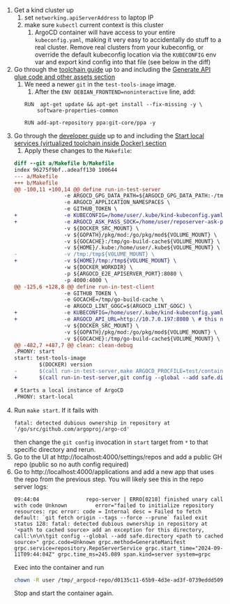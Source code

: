 1. Get a kind cluster up
   1. set `networking.apiServerAddress` to laptop IP
   2. make sure `kubectl` current context is this cluster
      1. ArgoCD container will have access to your entire `kubeconfig.yaml`, making it very easy to accidentally do stuff to a real cluster.
      Remove real clusters from your kubeconfig, or override the default kubeconfig location via the `KUBECONFIG` env var and export kind config into that file (see below in the diff)
2. Go through the [toolchain guide](https://argo-cd.readthedocs.io/en/stable/developer-guide/toolchain-guide) up to and including the [Generate API glue code and other assets section](https://argo-cd.readthedocs.io/en/stable/developer-guide/toolchain-guide/#generate-api-glue-code-and-other-assets)
   1. We need a newer `git` in the `test-tools-image` image.
      1. After the `ENV DEBIAN_FRONTEND=noninteractive` line, add:
      ```
      RUN  apt-get update && apt-get install --fix-missing -y \
          software-properties-common

      RUN add-apt-repository ppa:git-core/ppa -y
      ```
3. Go through the [developer guide](https://argo-cd.readthedocs.io/en/stable/developer-guide/running-locally/#start-local-services-virtualized-toolchain-inside-docker) up to and including the [Start local services (virtualized toolchain inside Docker) section](https://argo-cd.readthedocs.io/en/stable/developer-guide/running-locally/#start-local-services-virtualized-toolchain-inside-docker)
   1. Apply these changes to the `Makefile`:
    ```diff
    diff --git a/Makefile b/Makefile
    index 96275f9bf..adeaff130 100644
    --- a/Makefile
    +++ b/Makefile
    @@ -100,11 +100,14 @@ define run-in-test-server
                    -e ARGOCD_GPG_DATA_PATH=${ARGOCD_GPG_DATA_PATH:-/tmp/argocd-local/gpg/source} \
                    -e ARGOCD_APPLICATION_NAMESPACES \
                    -e GITHUB_TOKEN \
    +               -e KUBECONFIG=/home/user/.kube/kind-kubeconfig.yaml \
    +               -e ARGOCD_ASK_PASS_SOCK=/home/user/reposerver-ask-pass.sock \
                    -v ${DOCKER_SRC_MOUNT} \
                    -v ${GOPATH}/pkg/mod:/go/pkg/mod${VOLUME_MOUNT} \
                    -v ${GOCACHE}:/tmp/go-build-cache${VOLUME_MOUNT} \
                    -v ${HOME}/.kube:/home/user/.kube${VOLUME_MOUNT} \
    -               -v /tmp:/tmp${VOLUME_MOUNT} \
    +               -v ${HOME}/tmp:/tmp${VOLUME_MOUNT} \
                    -w ${DOCKER_WORKDIR} \
                    -p ${ARGOCD_E2E_APISERVER_PORT}:8080 \
                    -p 4000:4000 \
    @@ -125,6 +128,8 @@ define run-in-test-client
                    -e GITHUB_TOKEN \
                    -e GOCACHE=/tmp/go-build-cache \
                    -e ARGOCD_LINT_GOGC=$(ARGOCD_LINT_GOGC) \
    +               -e KUBECONFIG=/home/user/.kube/kind-kubeconfig.yaml \
    +               -e ARGOCD_API_URL=http://10.7.0.197:8080 \ # this needs to match your laptop IP
                    -v ${DOCKER_SRC_MOUNT} \
                    -v ${GOPATH}/pkg/mod:/go/pkg/mod${VOLUME_MOUNT} \
                    -v ${GOCACHE}:/tmp/go-build-cache${VOLUME_MOUNT} \
    @@ -482,7 +487,7 @@ clean: clean-debug
    .PHONY: start
    start: test-tools-image
            $(DOCKER) version
    -       $(call run-in-test-server,make ARGOCD_PROCFILE=test/container/Procfile start-local ARGOCD_START=${ARGOCD_START})
    +       $(call run-in-test-server,git config --global --add safe.directory '*' && make ARGOCD_PROCFILE=test/container/Procfile start-local ARGOCD_START=${ARGOCD_START})

    # Starts a local instance of ArgoCD
    .PHONY: start-local
    ```
4. Run `make start`. If it fails with
   ```
   fatal: detected dubious ownership in repository at '/go/src/github.com/argoproj/argo-cd'
   ```
   then change the `git config` invocation in `start` target from `*` to that specific directory and rerun.
5. Go to the UI at http://localhost:4000/settings/repos and add a public GH repo (public so no auth config required)
6. Go to http://localhost:4000/applications and add a new app that uses the repo from the previous step. You will likely see this in the repo server logs:
    ```
    09:44:04               repo-server | ERRO[0218] finished unary call with code Unknown         error="failed to initialize repository resources: rpc error: code = Internal desc = Failed to fetch default: `git fetch origin --tags --force --prune` failed exit status 128: fatal: detected dubious ownership in repository at '<path to cached source> add an exception for this directory, call:\n\n\tgit config --global --add safe.directory <path to cached source>" grpc.code=Unknown grpc.method=GenerateManifest grpc.service=repository.RepoServerService grpc.start_time="2024-09-11T09:44:04Z" grpc.time_ms=245.089 span.kind=server system=grpc
    ```
    Exec into the container and run
    ```sh
    chown -R user /tmp/_argocd-repo/d0135c11-65b9-4d3e-ad3f-0739eddd509c # use the correct path
    ```
    Stop and start the container again.
